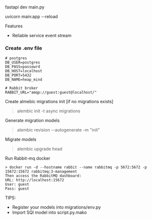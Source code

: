 fastapi dev main.py

uvicorn main:app --reload


Features
- Reliable service event stream


### Create .env file
```
# postgres
DB_USER=postgres
DB_PASS=passowrd
DB_HOST=localhost
DB_PORT=5432
DB_NAME=heap_mind

# Rabbit broker
RABBIT_URL="amqp://guest:guest@localhost/"
```

Create almebic migrations init [if no migrations exists]
> alembic init -t async migrations

Generate migration models
> alembic revision --autogenerate -m "init"

Migrate models
> alembic upgrade head


Run Rabbit-mq docker
```
> docker run -d --hostname rabbit --name rabbitmq -p 5672:5672 -p 15672:15672 rabbitmq:3-management
Then access the RabbitMQ dashboard:
URL: http://localhost:15672
User: guest
Pass: guest
```


TIPS:
- Register your models into migrations/env.py
- Import SQl model into script.py.mako
